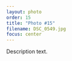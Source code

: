 ```yaml
---
layout: photo
order: 15
title: "Photo #15"
filename: DSC_0549.jpg
focus: center
---
```


Description text.